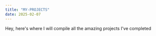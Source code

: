 ```yaml
---
title: "MY-PROJECTS"
date: 2025-02-07
---
```


Hey, here's where I will compile all the amazing projects I've completed 
